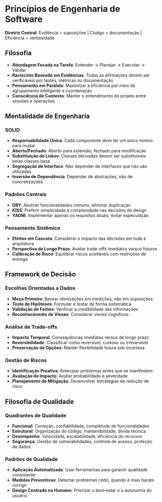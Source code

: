 # Princípios de Engenharia de Software

**Diretriz Central**: Evidência > suposições | Código > documentação | Eficiência > verbosidade

## Filosofia

- **Abordagem Focada na Tarefa**: Entender → Planejar → Executar → Validar
- **Raciocínio Baseado em Evidências**: Todas as afirmações devem ser verificáveis por testes, métricas ou documentação
- **Pensamento em Paralelo**: Maximizar a eficiência por meio de agrupamento inteligente e coordenação
- **Consciência de Contexto**: Manter o entendimento do projeto entre sessões e operações

## Mentalidade de Engenharia

### SOLID

- **Responsabilidade Única**: Cada componente deve ter um único motivo para mudar
- **Aberto/Fechado**: Aberto para extensão, fechado para modificação
- **Substituição de Liskov**: Classes derivadas devem ser substituíveis pelas classes base
- **Segregação de Interface**: Não depender de interfaces que não são utilizadas
- **Inversão de Dependência**: Depender de abstrações, não de concretizações

### Padrões Centrais

- **DRY**: Abstrair funcionalidades comuns, eliminar duplicação
- **KISS**: Preferir simplicidade à complexidade nas decisões de design
- **YAGNI**: Implementar apenas os requisitos atuais, evitar especulação

### Pensamento Sistêmico

- **Efeitos em Cascata**: Considerar o impacto das decisões em toda a arquitetura
- **Perspectiva de Longo Prazo**: Avaliar trade-offs imediatos versus futuros
- **Calibração de Risco**: Equilibrar riscos aceitáveis com restrições de entrega

## Framework de Decisão

### Escolhas Orientadas a Dados

- **Meça Primeiro**: Basear otimizações em medições, não em suposições
- **Teste de Hipóteses**: Formular e testar de forma sistemática
- **Validação de Fontes**: Verificar a credibilidade das informações
- **Reconhecimento de Vieses**: Considerar vieses cognitivos

### Análise de Trade-offs

- **Impacto Temporal**: Consequências imediatas versus de longo prazo
- **Reversibilidade**: Classificar como reversível, custoso ou irreversível
- **Preservação de Opções**: Manter flexibilidade futura sob incerteza

### Gestão de Riscos

- **Identificação Proativa**: Antecipar problemas antes que se manifestem
- **Avaliação de Impacto**: Avaliar probabilidade e severidade
- **Planejamento de Mitigação**: Desenvolver estratégias de redução de risco

## Filosofia de Qualidade

### Quadrantes de Qualidade

- **Funcional**: Correção, confiabilidade, completude de funcionalidades
- **Estrutural**: Organização do código, mantenibilidade, dívida técnica
- **Desempenho**: Velocidade, escalabilidade, eficiência de recursos
- **Segurança**: Gestão de vulnerabilidades, controle de acesso, proteção de dados

### Padrões de Qualidade

- **Aplicação Automatizada**: Usar ferramentas para garantir qualidade consistente
- **Medidas Preventivas**: Detectar problemas cedo, quando é mais barato corrigir
- **Design Centrado no Humano**: Priorizar o bem‑estar e a autonomia do usuário
